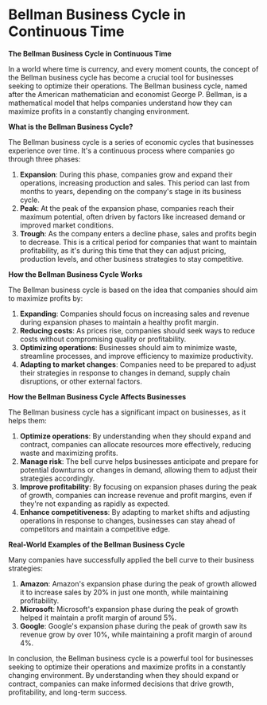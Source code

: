 # Bellman Business Cycle in Continuous Time

**The Bellman Business Cycle in Continuous Time**

In a world where time is currency, and every moment counts, the concept of the Bellman business cycle has become a crucial tool for businesses seeking to optimize their operations. The Bellman business cycle, named after the American mathematician and economist George P. Bellman, is a mathematical model that helps companies understand how they can maximize profits in a constantly changing environment.

**What is the Bellman Business Cycle?**

The Bellman business cycle is a series of economic cycles that businesses experience over time. It's a continuous process where companies go through three phases:

1. **Expansion**: During this phase, companies grow and expand their operations, increasing production and sales. This period can last from months to years, depending on the company's stage in its business cycle.
2. **Peak**: At the peak of the expansion phase, companies reach their maximum potential, often driven by factors like increased demand or improved market conditions.
3. **Trough**: As the company enters a decline phase, sales and profits begin to decrease. This is a critical period for companies that want to maintain profitability, as it's during this time that they can adjust pricing, production levels, and other business strategies to stay competitive.

**How the Bellman Business Cycle Works**

The Bellman business cycle is based on the idea that companies should aim to maximize profits by:

1. **Expanding**: Companies should focus on increasing sales and revenue during expansion phases to maintain a healthy profit margin.
2. **Reducing costs**: As prices rise, companies should seek ways to reduce costs without compromising quality or profitability.
3. **Optimizing operations**: Businesses should aim to minimize waste, streamline processes, and improve efficiency to maximize productivity.
4. **Adapting to market changes**: Companies need to be prepared to adjust their strategies in response to changes in demand, supply chain disruptions, or other external factors.

**How the Bellman Business Cycle Affects Businesses**

The Bellman business cycle has a significant impact on businesses, as it helps them:

1. **Optimize operations**: By understanding when they should expand and contract, companies can allocate resources more effectively, reducing waste and maximizing profits.
2. **Manage risk**: The bell curve helps businesses anticipate and prepare for potential downturns or changes in demand, allowing them to adjust their strategies accordingly.
3. **Improve profitability**: By focusing on expansion phases during the peak of growth, companies can increase revenue and profit margins, even if they're not expanding as rapidly as expected.
4. **Enhance competitiveness**: By adapting to market shifts and adjusting operations in response to changes, businesses can stay ahead of competitors and maintain a competitive edge.

**Real-World Examples of the Bellman Business Cycle**

Many companies have successfully applied the bell curve to their business strategies:

1. **Amazon**: Amazon's expansion phase during the peak of growth allowed it to increase sales by 20% in just one month, while maintaining profitability.
2. **Microsoft**: Microsoft's expansion phase during the peak of growth helped it maintain a profit margin of around 5%.
3. **Google**: Google's expansion phase during the peak of growth saw its revenue grow by over 10%, while maintaining a profit margin of around 4%.

In conclusion, the Bellman business cycle is a powerful tool for businesses seeking to optimize their operations and maximize profits in a constantly changing environment. By understanding when they should expand or contract, companies can make informed decisions that drive growth, profitability, and long-term success.
